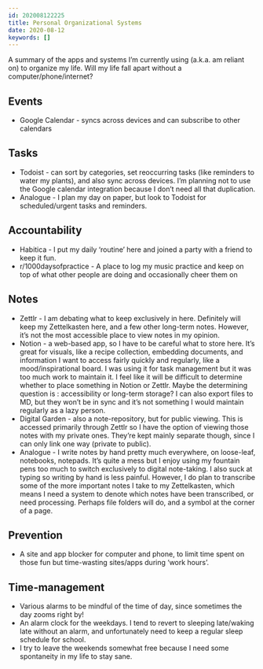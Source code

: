 ```yaml
---
id: 202008122225
title: Personal Organizational Systems
date: 2020-08-12
keywords: []
---
```


A summary of the apps and systems I’m currently using (a.k.a. am reliant on) to organize my life. Will my life fall apart without a computer/phone/internet? 

## Events
- Google Calendar - syncs across devices and can subscribe to other calendars

## Tasks
- Todoist - can sort by categories, set reoccurring tasks (like reminders to water my plants), and also sync across devices. I’m planning not to use the Google calendar integration because I don’t need all that duplication.
- Analogue - I plan my day on paper, but look to Todoist for scheduled/urgent tasks and reminders. 

## Accountability
- Habitica - I put my daily ‘routine’ here and joined a party with a friend to keep it fun.
- r/1000daysofpractice - A place to log my music practice and keep on top of what other people are doing and occasionally cheer them on

## Notes
- Zettlr - I am debating what to keep exclusively in here. Definitely will keep my Zettelkasten here, and a few other long-term notes. However, it’s not the most accessible place to view notes in my opinion. 
- Notion - a web-based app, so I have to be careful what to store here. It’s great for visuals, like a recipe collection, embedding documents, and information I want to access fairly quickly and regularly, like a mood/inspirational board. I was using it for task management but it was too much work to maintain it. I feel like it will be difficult to determine whether to place something in Notion or Zettlr. Maybe the determining question is : accessibility or long-term storage? I can also export files to MD, but they won’t be in sync and it’s not something I would maintain regularly as a lazy person.
- Digital Garden - also a note-repository, but for public viewing. This is accessed primarily through Zettlr so I have the option of viewing those notes with my private ones. They’re kept mainly separate though, since I can only link one way (private to public).
- Analogue - I write notes by hand pretty much everywhere, on loose-leaf, notebooks, notepads. It’s quite a mess but I enjoy using my fountain pens too much to switch exclusively to digital note-taking. I also suck at typing so writing by hand is less painful. However, I do plan to transcribe some of the more important notes I take to my Zettelkasten, which means I need a system to denote which notes have been transcribed, or need processing. Perhaps file folders will do, and a symbol at the corner of a page.

## Prevention
- A site and app blocker for computer and phone, to limit time spent on those fun but time-wasting sites/apps during ‘work hours’. 

## Time-management
- Various alarms to be mindful of the time of day, since sometimes the day zooms right by! 
- An alarm clock for the weekdays. I tend to revert to sleeping late/waking late without an alarm, and unfortunately need to keep a regular sleep schedule for school. 
- I try to leave the weekends somewhat free because I need some spontaneity in my life to stay sane.